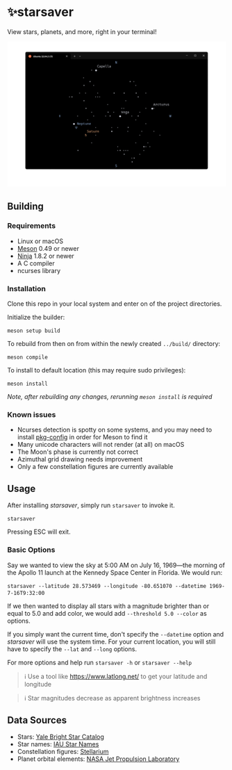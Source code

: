 # ✨starsaver

View stars, planets, and more, right in your terminal!

![](/assets/screenshot.png)

## Building

### Requirements

- Linux or macOS
- [Meson](https://github.com/mesonbuild/meson) 0.49 or newer
- [Ninja](https://github.com/ninja-build/ninja) 1.8.2 or newer
- A C compiler
- ncurses library

### Installation

Clone this repo in your local system and enter on of the project directories.

Initialize the builder:

```
meson setup build
```

To rebuild from then on from within the newly created `../build/` directory:

```
meson compile
```

To install to default location (this may require sudo privileges):

```
meson install
```

_Note, after rebuilding any changes, rerunning `meson install` is required_

### Known issues

- Ncurses detection is spotty on some systems, and you may need to install [pkg-config](https://www.freedesktop.org/wiki/Software/pkg-config/) in order for Meson to find it
- Many unicode characters will not render (at all) on macOS
- The Moon's phase is currently not correct
- Azimuthal grid drawing needs improvement
- Only a few constellation figures are currently available

## Usage

After installing *starsaver*, simply run `starsaver` to invoke it.

```
starsaver
```

Pressing ESC will exit.

### Basic Options

Say we wanted to view the sky at 5:00 AM on July 16, 1969—the morning of the
Apollo 11 launch at the Kennedy Space Center in Florida. We would run:

```
starsaver --latitude 28.573469 --longitude -80.651070 --datetime 1969-7-16T9:32:00
```

If we then wanted to display all stars with a magnitude brighter than or equal
to 5.0 and add color, we would add `--threshold 5.0 --color` as options.

If you simply want the current time, don't specify the `--datetime` option and
_starsaver_ will use the system time. For your current location, you will still
have to specify the `--lat` and `--long` options.

For more options and help run `starsaver -h` or `starsaver --help`

> ℹ️ Use a tool like https://www.latlong.net/ to get your latitude and longitude

> ℹ️ Star magnitudes decrease as apparent brightness increases

## Data Sources

- Stars: [Yale Bright Star Catalog](http://tdc-www.harvard.edu/catalogs/bsc5.html)
- Star names: [IAU Star Names](https://www.iau.org/public/themes/naming_stars/)
- Constellation figures: [Stellarium](https://stellarium.org/)
- Planet orbital elements: [NASA Jet Propulsion Laboratory](https://ssd.jpl.nasa.gov/planets/approx_pos.html)